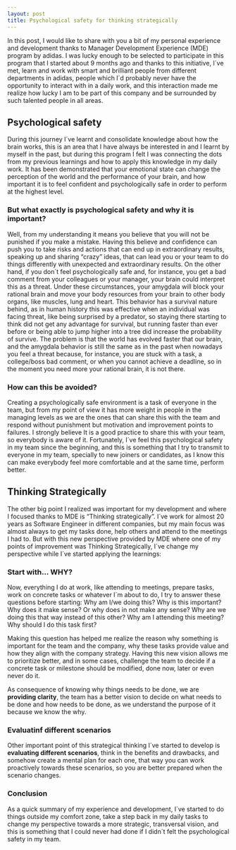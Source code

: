 ```yaml
---
layout: post
title: Psychological safety for thinking strategically
---
```


In this post, I would like to share with you a bit of my personal experience and development thanks to Manager Development Experience (MDE) program by adidas.
I was lucky enough to be selected to participate in this program that I started about 9 months ago and thanks to this initiative, I´ve met, learn and work with smart and brilliant people from different departments in adidas, people which I´d probably  never have the opportunity to interact with in a daily work, and this interaction made me realize how lucky I am to be part of this company and be surrounded by such talented people in all areas.

## Psychological safety

During this journey I´ve learnt and consolidate knowledge about how the brain works, this is an area that I have always be interested in and I learnt by myself in the past, but during this program I felt I was connecting the dots from my previous learnings and how to apply this knowledge in my daily work.
It has been demonstrated that your emotional state can change the perception of the world and the performance of your brain, and how important it is to feel confident and psychologically safe in order to perform at the highest level.

### But what exactly is psychological safety and why it is important?
Well, from my understanding it means you believe that you will not be punished if you make a mistake. 
Having this believe and confidence can push you to take risks and actions that can end up in extraordinary results, speaking up and sharing “crazy” ideas, that can lead you or your team to do things differently with unexpected and extraordinary results.
On the other hand, if you don´t feel psychologically safe and, for instance, you get a bad comment from your colleagues or your manager, your brain could interpret this as a threat.
Under these circumstances, your amygdala will block your rational brain and move your body resources from your brain to other body organs, like muscles, lung and heart. 
This behavior has a survival nature behind, as in human history this was effective when an individual was facing threat, like being surprised by a predator, so staying there starting to think did not get any advantage for survival, but running faster than ever before or being able  to jump higher into a tree did increase the probability of survive. 
The problem is that the world has evolved faster that our brain, and the amygdala behavior is still the same as in the past when nowadays you feel a threat because, for instance, you are stuck with a task, a college/boss bad comment, or when you cannot achieve a deadline, so in the moment you need more your rational brain, it is not there.

### How can this be avoided?
Creating a psychologically safe environment is a task of everyone in the team, but from my point of view it has more weight in people in the managing levels as we are the ones that can share this with the team and respond without punishment but motivation and improvement points to failures. I strongly believe It is a good practice to share this with your team, so everybody is aware of it. Fortunately, I´ve feel this psychological safety in my team since the beginning, and this is something that I try to transmit to everyone in my team, specially to new joiners or candidates, as I know this can make everybody feel more comfortable and at the same time, perform better.



## Thinking Strategically

The other big point I realized was important for my development and where I focused thanks to MDE is “Thinking strategically”. 
I´ve work for almost 20 years as Software Engineer in different companies, but my main focus was almost always to get my tasks done, help others and attend to the meetings I had to.
But with this new perspective provided by MDE where one of my points of improvement was Thinking Strategically, I´ve change my perspective while I´ve started applying the learnings:

### Start with... WHY?
Now, everything I do at work, like attending to meetings, prepare tasks, work on concrete tasks or whatever I´m about to do, I try to answer these questions before starting:
Why am I/we doing this?
Why is this important?
Why does it make sense? Or why does in not make any sense?
Why are we doing this that way instead of this other?
Why am I attending this meeting?
Why should I do this task first?

Making this question has helped me realize the reason why something is important for the team and the company, why these tasks provide value and how they align with the company strategy.
Having this new vision allows me to prioritize better, and in some cases, challenge the team to decide if a concrete task or milestone should be modified, done now, later or even never do it.

As consequence of knowing why things needs to be done, we are **providing clarity**, the team has a better vision to decide on what needs to be done and how needs to be done, as we understand the purpose of it because we know the why.

### Evaluatinf different scenarios ###
Other important point of this strategical thinking I´ve started to develop is **evaluating different scenarios**, think in the benefits and drawbacks, and somehow create a mental plan for each one, that way you can work proactively towards these scenarios, so you are better prepared when the scenario changes. 

### Conclusion ###
As a quick summary of my experience and development, I´ve started to do things outside my comfort zone, take a step back in my daily tasks to change my perspective towards a more strategic, transversal vision, and this is something that I could never had done if I didn´t felt the psychological safety in my team.
